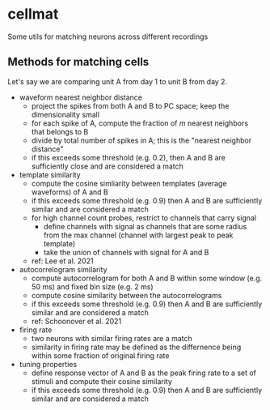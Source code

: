 # cellmat
Some utils for matching neurons across different recordings

## Methods for matching cells
Let's say we are comparing unit A from day 1 to unit B from day 2.
- waveform nearest neighbor distance
  - project the spikes from both A and B to PC space; keep the dimensionality small
  - for each spike of A, compute the fraction of $m$ nearest neighbors that belongs to B
  - divide by total number of spikes in A; this is the "nearest neighbor distance"
  - if this exceeds some threshold (e.g. 0.2), then A and B are sufficiently close and are considered a match
- template similarity
  - compute the cosine simliarity between templates (average waveforms) of A and B
  - if this exceeds some threshold (e.g. 0.9) then A and B are sufficiently similar and are considered a match
  - for high channel count probes, restrict to channels that carry signal 
    - define channels with signal as channels that are some radius from the max channel (channel with largest peak to peak template)
    - take the union of channels with signal for A and B
  - ref: Lee et al. 2021
- autocorrelogram similarity
  - compute autocorrelogram for both A and B within some window (e.g. 50 ms) and fixed bin size (e.g. 2 ms)
  - compute cosine similarity between the autocorrelograms
  - if this exceeds some threshold (e.g. 0.9) then A and B are sufficiently similar and are considered a match
  - ref: Schoonover et al. 2021
- firing rate
  - two neurons with similar firing rates are a match
  - similarity in firing rate may be defined as the differnence being within some fraction of original firing rate
- tuning properties
  - define response vector of A and B as the peak firing rate to a set of stimuli and compute their cosine similarity
  - if this exceeds some threshold (e.g. 0.9) then A and B are sufficiently similar and are considered a match